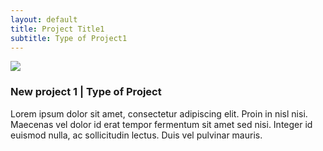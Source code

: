 ```yaml
---
layout: default
title: Project Title1
subtitle: Type of Project1
---
```

<div class="container">
	<img class="latestprojectpic" src="http://fpoimg.com/1200x900">
	<h3>New project 1 | Type of Project</h3>
	<p>Lorem ipsum dolor sit amet, consectetur adipiscing elit. Proin in nisl nisi. Maecenas vel dolor id erat tempor fermentum sit amet sed nisi. Integer id euismod nulla, ac sollicitudin lectus. Duis vel pulvinar mauris.
	</p>
</div>